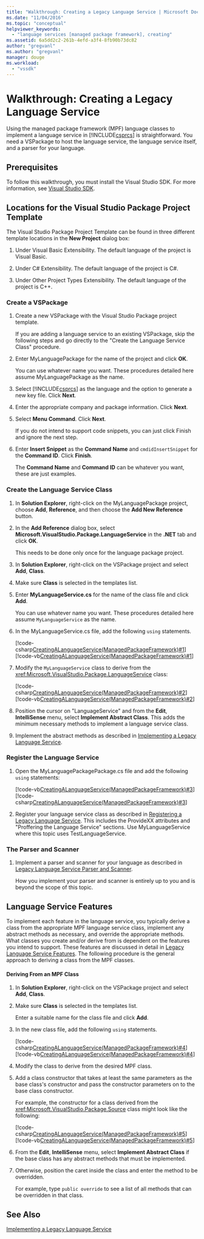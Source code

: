 ```yaml
---
title: "Walkthrough: Creating a Legacy Language Service | Microsoft Docs"
ms.date: "11/04/2016"
ms.topic: "conceptual"
helpviewer_keywords: 
  - "language services [managed package framework], creating"
ms.assetid: 6a5dd2c2-261b-4efd-a3f4-8fb90b73dc82
author: "gregvanl"
ms.author: "gregvanl"
manager: douge
ms.workload: 
  - "vssdk"
---
```

# Walkthrough: Creating a Legacy Language Service
Using the managed package framework (MPF) language classes to implement a language service in [!INCLUDE[csprcs](../../data-tools/includes/csprcs_md.md)] is straightforward. You need a VSPackage to host the language service, the language service itself, and a parser for your language.  
  
## Prerequisites  
 To follow this walkthrough, you must install the Visual Studio SDK. For more information, see [Visual Studio SDK](../../extensibility/visual-studio-sdk.md).  
  
## Locations for the Visual Studio Package Project Template  
 The Visual Studio Package Project Template can be found in three different template locations in the **New Project** dialog box:  
  
1.  Under Visual Basic Extensibility. The default language of the project is Visual Basic.  
  
2.  Under C# Extensibility. The default language of the project is C#.  
  
3.  Under Other Project Types Extensibility. The default language of the project is C++.  
  
### Create a VSPackage  
  
1. Create a new VSPackage with the Visual Studio Package project template.  
  
    If you are adding a language service to an existing VSPackage, skip the following steps and go directly to the "Create the Language Service Class" procedure.  
  
2. Enter MyLanguagePackage for the name of the project and click **OK**.  
  
    You can use whatever name you want. These procedures detailed here assume MyLanguagePackage as the name.  
  
3. Select [!INCLUDE[csprcs](../../data-tools/includes/csprcs_md.md)] as the language and the option to generate a new key file. Click **Next**.  
  
4. Enter the appropriate company and package information. Click **Next**.  
  
5. Select **Menu Command**. Click **Next**.  
  
    If you do not intend to support code snippets, you can just click Finish and ignore the next step.  
  
6. Enter **Insert Snippet** as the **Command Name** and `cmdidInsertSnippet` for the **Command ID**. Click **Finish**.  
  
    The **Command Name** and **Command ID** can be whatever you want, these are just examples.  
  
### Create the Language Service Class  
  
1.  In **Solution Explorer**, right-click on the MyLanguagePackage project, choose **Add**, **Reference**, and then choose the **Add New Reference** button.  
  
2.  In the **Add Reference** dialog box, select **Microsoft.VisualStudio.Package.LanguageService** in the **.NET** tab and click **OK**.  
  
     This needs to be done only once for the language package project.  
  
3.  In **Solution Explorer**, right-click on the VSPackage project and select **Add**, **Class**.  
  
4.  Make sure **Class** is selected in the templates list.  
  
5.  Enter **MyLanguageService.cs** for the name of the class file and click **Add**.  
  
     You can use whatever name you want. These procedures detailed here assume `MyLanguageService` as the name.  
  
6.  In the MyLanguageService.cs file, add the following `using` statements.  
  
     [!code-csharp[CreatingALanguageService(ManagedPackageFramework)#1](../../extensibility/internals/codesnippet/CSharp/walkthrough-creating-a-legacy-language-service_1.cs)]
     [!code-vb[CreatingALanguageService(ManagedPackageFramework)#1](../../extensibility/internals/codesnippet/VisualBasic/walkthrough-creating-a-legacy-language-service_1.vb)]  
  
7.  Modify the `MyLanguageService` class to derive from the <xref:Microsoft.VisualStudio.Package.LanguageService> class:  
  
     [!code-csharp[CreatingALanguageService(ManagedPackageFramework)#2](../../extensibility/internals/codesnippet/CSharp/walkthrough-creating-a-legacy-language-service_2.cs)]
     [!code-vb[CreatingALanguageService(ManagedPackageFramework)#2](../../extensibility/internals/codesnippet/VisualBasic/walkthrough-creating-a-legacy-language-service_2.vb)]  
  
8.  Position the cursor on "LanguageService" and from the **Edit**, **IntelliSense** menu, select **Implement Abstract Class**. This adds the minimum necessary methods to implement a language service class.  
  
9. Implement the abstract methods as described in [Implementing a Legacy Language Service](../../extensibility/internals/implementing-a-legacy-language-service2.md).  
  
### Register the Language Service  
  
1.  Open the MyLanguagePackagePackage.cs file and add the following `using` statements:  
  
     [!code-vb[CreatingALanguageService(ManagedPackageFramework)#3](../../extensibility/internals/codesnippet/VisualBasic/walkthrough-creating-a-legacy-language-service_3.vb)]
     [!code-csharp[CreatingALanguageService(ManagedPackageFramework)#3](../../extensibility/internals/codesnippet/CSharp/walkthrough-creating-a-legacy-language-service_3.cs)]  
  
2.  Register your language service class as described in [Registering a Legacy Language Service](../../extensibility/internals/registering-a-legacy-language-service1.md). This includes the ProvideXX attributes and "Proffering the Language Service" sections. Use MyLanguageService where this topic uses TestLanguageService.  
  
### The Parser and Scanner  
  
1.  Implement a parser and scanner for your language as described in [Legacy Language Service Parser and Scanner](../../extensibility/internals/legacy-language-service-parser-and-scanner.md).  
  
     How you implement your parser and scanner is entirely up to you and is beyond the scope of this topic.  
  
## Language Service Features  
 To implement each feature in the language service, you typically derive a class from the appropriate MPF language service class, implement any abstract methods as necessary, and override the appropriate methods. What classes you create and/or derive from is dependent on the features you intend to support. These features are discussed in detail in [Legacy Language Service Features](../../extensibility/internals/legacy-language-service-features1.md). The following procedure is the general approach to deriving a class from the MPF classes.  
  
#### Deriving From an MPF Class  
  
1.  In **Solution Explorer**, right-click on the VSPackage project and select **Add**, **Class**.  
  
2.  Make sure **Class** is selected in the templates list.  
  
     Enter a suitable name for the class file and click **Add**.  
  
3.  In the new class file, add the following `using` statements.  
  
     [!code-csharp[CreatingALanguageService(ManagedPackageFramework)#4](../../extensibility/internals/codesnippet/CSharp/walkthrough-creating-a-legacy-language-service_4.cs)]
     [!code-vb[CreatingALanguageService(ManagedPackageFramework)#4](../../extensibility/internals/codesnippet/VisualBasic/walkthrough-creating-a-legacy-language-service_4.vb)]  
  
4.  Modify the class to derive from the desired MPF class.  
  
5.  Add a class constructor that takes at least the same parameters as the base class's constructor and pass the constructor parameters on to the base class constructor.  
  
     For example, the constructor for a class derived from the <xref:Microsoft.VisualStudio.Package.Source> class might look like the following:  
  
     [!code-csharp[CreatingALanguageService(ManagedPackageFramework)#5](../../extensibility/internals/codesnippet/CSharp/walkthrough-creating-a-legacy-language-service_5.cs)]
     [!code-vb[CreatingALanguageService(ManagedPackageFramework)#5](../../extensibility/internals/codesnippet/VisualBasic/walkthrough-creating-a-legacy-language-service_5.vb)]  
  
6.  From the **Edit**, **IntelliSense** menu, select **Implement Abstract Class** if the base class has any abstract methods that must be implemented.  
  
7.  Otherwise, position the caret inside the class and enter the method to be overridden.  
  
     For example, type `public override` to see a list of all methods that can be overridden in that class.  
  
## See Also  
 [Implementing a Legacy Language Service](../../extensibility/internals/implementing-a-legacy-language-service1.md)